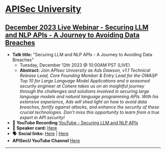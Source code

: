 # [APISec University](https://www.apisecuniversity.com/)
## [December 2023 Live Webinar - Securing LLM and NLP APIs - A Journey to Avoiding Data Breaches](https://learn.apisecuniversity.com/ref/0qXX59ejzjXEB4oH)

- **Talk title:** "Securing LLM and NLP APIs - A Journey to Avoiding Data Breaches"
  - Tuesday, December 12th 2023 @ 10:00AM PST (LIVE)
  - **Abstract:** _Join APIsec University as Ads Dawson, v1.1 Technical Release Lead, Core Founding Member & Entry Lead for the OWASP Top 10 for Large Language Model Applications and a seasoned security engineer at Cohere takes us on an insightful journey through the challenges and solutions involved in securing large language models and natural language programming APIs. With his extensive experience, Ads will shed light on how to avoid data breaches, fortify against attacks, and enhance the security of these crucial technologies. Don’t miss this opportunity to learn from a true expert in API security!_
- 🍿 **YouTube Recording** [YouTube - Securing LLM and NLP APIs](https://www.youtube.com/watch?v=KzYuKR6twJM)
- 📣 **Speaker card:** [Here](https://learn.apisecuniversity.com/ref/0qXX59ejzjXEB4oH)
- 🗣️ **Social links:** [Here](https://www.linkedin.com/posts/coreyjball_kartik-gupta-activity-7000150508455833600-qafU?utm_source=share&utm_medium=member_android) | [Here](https://www.linkedin.com/posts/owasp-top-10-for-large-language-model-applications_securing-llm-and-nlp-apis-activity-7138575196805861376-lXDu?utm_source=share&utm_medium=member_android)
- **APISecU YouTube Channel** [Here]([https://www.youtube.com/@apidays/playlists](https://www.youtube.com/@apisecu)https://www.youtube.com/@apisecu)

------------------------------
